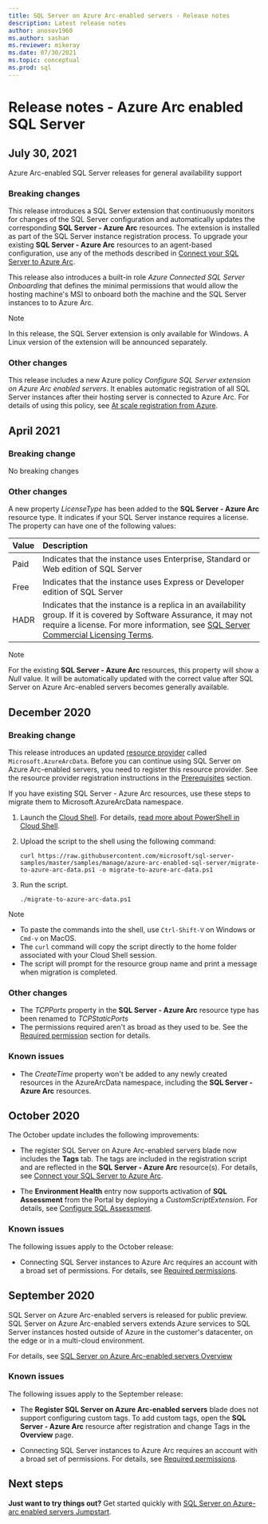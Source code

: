 ```yaml
---
title: SQL Server on Azure Arc-enabled servers - Release notes
description: Latest release notes 
author: anosov1960
ms.author: sashan
ms.reviewer: mikeray
ms.date: 07/30/2021
ms.topic: conceptual
ms.prod: sql
---
```


# Release notes - Azure Arc enabled SQL Server

## July 30, 2021

Azure Arc-enabled SQL Server releases for general availability support

### Breaking changes

This release introduces a SQL Server extension that continuously monitors for changes of the SQL Server configuration and automatically updates the corresponding __SQL Server - Azure Arc__ resources. The extension is installed as part of the SQL Server instance registration process. To upgrade your existing __SQL Server - Azure Arc__ resources to an agent-based configuration, use any of the methods described in [Connect your SQL Server to Azure Arc](connect.md).

This release also introduces a built-in role *Azure Connected SQL Server Onboarding* that defines the minimal permissions that would allow the hosting machine's MSI to onboard both the machine and the SQL Server instances to to Azure Arc.

> [!NOTE]
> In this release, the SQL Server extension is only available for  Windows. A Linux version of the extension will be announced separately.  

### Other changes

This release includes a new Azure policy _Configure SQL Server extension on Azure Arc enabled servers_. It enables automatic registration of all SQL Server instances after their hosting server is connected to Azure Arc. For details of using this policy, see [At scale registration from Azure](connect-at-scale.md#connecting-at-scale-using-azure-policy).

## April 2021

### Breaking change

No breaking changes

### Other changes

A new property *LicenseType* has been added to the **SQL Server - Azure Arc** resource type. It indicates if your SQL Server instance requires a license. The property can have one of the following values:

| **Value** | **Description** |
|:--|:--|
|Paid|Indicates that the instance uses Enterprise, Standard or Web edition of SQL Server|
|Free|Indicates that the instance uses Express or Developer edition of SQL Server|
|HADR|Indicates that the instance is a replica in an availability group. If it is covered by Software Assurance, it may not require a license. For more information, see [SQL Server Commercial Licensing Terms](https://www.microsoft.com/licensing/terms/productoffering/SQLServer/EAEAS).

> [!NOTE]
> For the existing **SQL Server - Azure Arc** resources, this property will show a *Null* value. It will be automatically updated with the correct value after SQL Server on Azure Arc-enabled servers becomes generally available.

## December 2020

### Breaking change

This release introduces an updated [resource provider](/azure/azure-resource-manager/management/azure-services-resource-providers) called `Microsoft.AzureArcData`. Before you can continue using SQL Server on Azure Arc-enabled servers, you need to register this resource provider. See the resource provider registration instructions in the [Prerequisites](connect.md#prerequisites) section.

If you have existing SQL Server - Azure Arc resources, use these steps to migrate them to Microsoft.AzureArcData namespace.

1. Launch the [Cloud Shell](https://shell.azure.com/). For details, [read more about PowerShell in Cloud Shell](/azure/cloud-shell/quickstart-powershell).

2. Upload the script to the shell using the following command:

    ```console
    curl https://raw.githubusercontent.com/microsoft/sql-server-samples/master/samples/manage/azure-arc-enabled-sql-server/migrate-to-azure-arc-data.ps1 -o migrate-to-azure-arc-data.ps1
    ```

3. Run the script.  

    ```console
   ./migrate-to-azure-arc-data.ps1
    ```

> [!NOTE]
>
> - To paste the commands into the shell, use `Ctrl-Shift-V` on Windows or `Cmd-v` on MacOS.
> - The `curl` command will copy the script directly to the home folder associated with your Cloud Shell session.
> - The script will prompt for the resource group name and print a message when migration is completed.

### Other changes

* The *TCPPorts* property in the **SQL Server - Azure Arc** resource type has been renamed to *TCPStaticPorts*
* The permissions required aren't as broad as they used to be. See the [Required permission](overview.md#required-permissions) section for details.

### Known issues

* The *CreateTime* property won't be added to any newly created resources in the AzureArcData namespace, including the **SQL Server - Azure Arc** resources.

## October 2020

The October update includes the following improvements:

* The register SQL Server on Azure Arc-enabled servers blade now includes the **Tags** tab. The tags are included in the registration script and are reflected in the **SQL Server - Azure Arc** resource(s). For details, see [Connect your SQL Server to Azure Arc](connect.md).

* The **Environment Health** entry now supports activation of **SQL Assessment** from the Portal by deploying a *CustomScriptExtension*. For details, see [Configure SQL Assessment](assess.md#run-on-demand-sql-assessment).

### Known issues

The following issues apply to the October release:

* Connecting SQL Server instances to Azure Arc requires an account with a broad set of permissions. For details, see [Required permissions](overview.md#required-permissions).

## September 2020

SQL Server on Azure Arc-enabled servers is released for public preview. SQL Server on Azure Arc-enabled servers extends Azure services to SQL Server instances hosted outside of Azure in the customer's datacenter, on the edge or in a multi-cloud environment.

For details, see [SQL Server on Azure Arc-enabled servers Overview](overview.md)

### Known issues

The following issues apply to the September release:

* The **Register SQL Server on Azure Arc-enabled servers** blade does not support configuring custom tags. To add custom tags, open the **SQL Server - Azure Arc** resource after registration and change Tags in the **Overview** page.

* Connecting SQL Server instances to Azure Arc requires an account with a broad set of permissions. For details, see [Required permissions](overview.md#required-permissions).

## Next steps

**Just want to try things out?**  Get started quickly with [SQL Server on Azure-arc enabled servers Jumpstart](https://aka.ms/AzureArcSqlServerJumpstart).